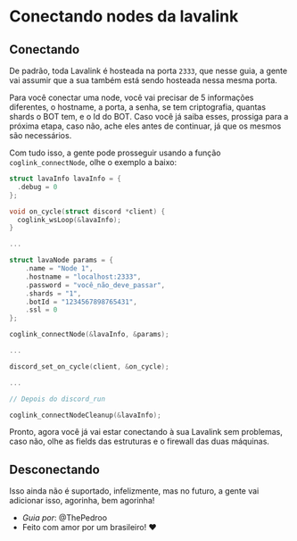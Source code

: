 # Conectando nodes da lavalink

## Conectando

De padrão, toda Lavalink é hosteada na porta `2333`, que nesse guia, a gente vai assumir que a sua também está sendo hosteada nessa mesma porta.

Para você conectar uma node, você vai precisar de 5 informações diferentes, o hostname, a porta, a senha, se tem criptografia, quantas shards o BOT tem, e o Id do BOT. Caso você já saiba esses, prossiga para a próxima etapa, caso não, ache eles antes de continuar, já que os mesmos são necessários.

Com tudo isso, a gente pode prosseguir usando a função `coglink_connectNode`, olhe o exemplo a baixo:

```c
struct lavaInfo lavaInfo = {
  .debug = 0
};

void on_cycle(struct discord *client) {
  coglink_wsLoop(&lavaInfo);
}

...

struct lavaNode params = {
    .name = "Node 1",
    .hostname = "localhost:2333",
    .password = "você_não_deve_passar",
    .shards = "1",
    .botId = "1234567898765431",
    .ssl = 0
};

coglink_connectNode(&lavaInfo, &params);

...

discord_set_on_cycle(client, &on_cycle);

...

// Depois do discord_run

coglink_connectNodeCleanup(&lavaInfo);
```

Pronto, agora você já vai estar conectando à sua Lavalink sem problemas, caso não, olhe as fields das estruturas e o firewall das duas máquinas.

## Desconectando

Isso ainda não é suportado, infelizmente, mas no futuro, a gente vai adicionar isso, agorinha, bem agorinha!

* *Guia por*: @ThePedroo
* Feito com amor por um brasileiro! ❤️
